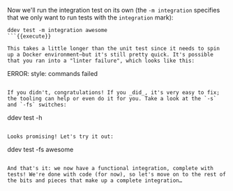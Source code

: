 Now we'll run the integration test on its own (the `-m integration` specifies that we only want to run tests with the `integration` mark):
```
ddev test -m integration awesome
```{{execute}}

This takes a little longer than the unit test since it needs to spin up a Docker environment—but it's still pretty quick. It's possible that you ran into a "linter failure", which looks like this:
```
ERROR:   style: commands failed
```

If you didn't, congratulations! If you _did_, it's very easy to fix; the tooling can help or even do it for you. Take a look at the `-s` and `-fs` switches:
```
ddev test -h
```{{execute}}

Looks promising! Let's try it out:
```
ddev test -fs awesome
```{{execute}}

And that's it: we now have a functional integration, complete with tests! We're done with code (for now), so let's move on to the rest of the bits and pieces that make up a complete integration…
